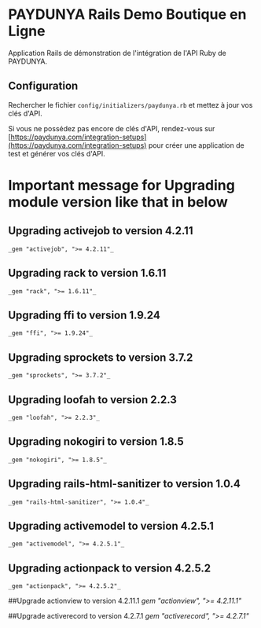 PAYDUNYA Rails Demo Boutique en Ligne
=====================================

Application Rails de démonstration de l'intégration de l'API Ruby de PAYDUNYA.

## Configuration

Rechercher le fichier `config/initializers/paydunya.rb` et mettez à jour vos clés d'API.

Si vous ne possédez pas encore de clés d'API, rendez-vous sur [https://paydunya.com/integration-setups](https://paydunya.com/integration-setups) pour créer une application de test et générer vos clés d'API.


# **Important message for Upgrading module version like that in below** 

## Upgrading activejob to version 4.2.11 
    _gem "activejob", ">= 4.2.11"_

## Upgrading rack to version 1.6.11
    _gem "rack", ">= 1.6.11"_

## Upgrading ffi to version 1.9.24 
    _gem "ffi", ">= 1.9.24"_

## Upgrading sprockets to version 3.7.2
    _gem "sprockets", ">= 3.7.2"_

## Upgrading loofah to version 2.2.3 
    _gem "loofah", ">= 2.2.3"_

## Upgrading nokogiri to version 1.8.5
    _gem "nokogiri", ">= 1.8.5"_

## Upgrading rails-html-sanitizer to version 1.0.4
    _gem "rails-html-sanitizer", ">= 1.0.4"_

## Upgrading activemodel to version 4.2.5.1 
    _gem "activemodel", ">= 4.2.5.1"_

## Upgrading actionpack to version 4.2.5.2
    _gem "actionpack", ">= 4.2.5.2"_

##Upgrade actionview to version 4.2.11.1
    _gem "actionview", ">= 4.2.11.1"_

##Upgrade activerecord to version 4.2.7.1
    _gem "activerecord", ">= 4.2.7.1"_